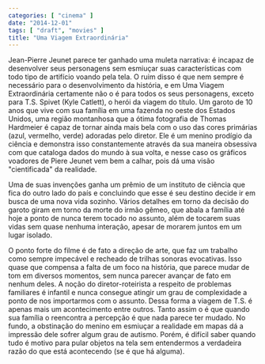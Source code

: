 ```yaml
---
categories: [ "cinema" ]
date: "2014-12-01"
tags: [ "draft", "movies" ]
title: "Uma Viagem Extraordinária"
---
```

Jean-Pierre Jeunet parece ter ganhado uma muleta narrativa: é incapaz
de desenvolver seus personagens sem esmiuçar suas características com
todo tipo de artifício voando pela tela. O ruim disso é que nem sempre
é necessário para o desenvolvimento da história, e em Uma Viagem
Extraordinária certamente não o é para todos os seus personagens,
exceto para T.S. Spivet (Kyle Catlett), o herói da viagem do título. Um
garoto de 10 anos que vive com sua família em uma fazenda no oeste
dos Estados Unidos, uma região montanhosa que a ótima fotografia de
Thomas Hardmeier é capaz de tornar ainda mais bela com o uso das cores
primárias (azul, vermelho, verde) adoradas pelo diretor. Ele é um
menino prodígio da ciência e demonstra isso constantemente através
da sua maneira obsessiva com que cataloga dados do mundo à sua volta,
e nesse caso os gráficos voadores de Piere Jeunet vem bem a calhar,
pois dá uma visão "cientificada" da realidade.

Uma de suas invenções ganha um prêmio de um instituto de ciência
que fica do outro lado do país e concluindo que esse é seu destino
decide ir em busca de uma nova vida sozinho. Vários detalhes em torno
da decisão do garoto giram em torno da morte do irmão gêmeo, que
abala a família até hoje a ponto de nunca terem tocado no assunto,
além de tocarem suas vidas sem quase nenhuma interação, apesar de
morarem juntos em um lugar isolado.

O ponto forte do filme é de fato a direção de arte, que faz um trabalho
como sempre impecável e recheado de trilhas sonoras evocativas. Isso
quase que compensa a falta de um foco na história, que parece mudar de
tom em diversos momentos, sem nunca parecer avançar de fato em nenhum
deles. A noção do diretor-roteirista a respeito de problemas familiares
é infantil e nunca consegue atingir um grau de complexidade a ponto de
nos importarmos com o assunto. Dessa forma a viagem de T.S. é apenas
mais um acontecimento entre outros. Tanto assim o é que quando sua
família o reencontra a percepção é que nada parece ter mudado. No
fundo, a obstinação do menino em esmiuçar a realidade em mapas dá
a impressão dele sofrer algum grau de autismo. Porém, é difícil
saber quando tudo é motivo para pular objetos na tela sem entendermos
a verdadeira razão do que está acontecendo (se é que há alguma).
